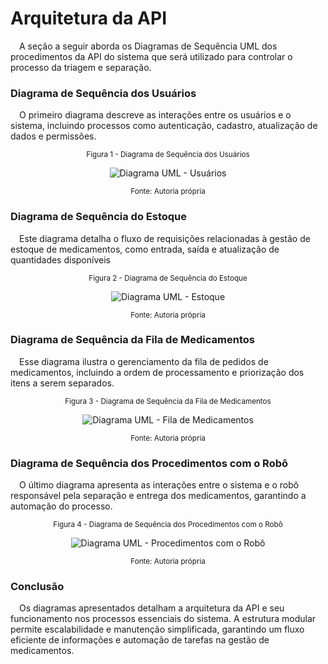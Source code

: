 # Arquitetura da API
&emsp;A seção a seguir aborda os Diagramas de Sequência UML dos procedimentos da API do sistema que será utilizado para controlar o processo da triagem e separação.

### Diagrama de Sequência dos Usuários
&emsp;O primeiro diagrama descreve as interações entre os usuários e o sistema, incluindo processos como autenticação, cadastro, atualização de dados e permissões.

<div align="center" width="100%">

<sub>Figura 1 - Diagrama de Sequência dos Usuários</sub>

![Diagrama UML - Usuários](/img/diagramas-uml/usuarios.svg)

<sup>Fonte: Autoria própria </sup>

</div>

### Diagrama de Sequência do Estoque
&emsp;Este diagrama detalha o fluxo de requisições relacionadas à gestão de estoque de medicamentos, como entrada, saída e atualização de quantidades disponíveis

<div align="center" width="100%">

<sub>Figura 2 - Diagrama de Sequência do Estoque</sub>

![Diagrama UML - Estoque](/img/diagramas-uml/estoque.svg)

<sup>Fonte: Autoria própria </sup>

</div>

### Diagrama de Sequência da Fila de Medicamentos
&emsp;Esse diagrama ilustra o gerenciamento da fila de pedidos de medicamentos, incluindo a ordem de processamento e priorização dos itens a serem separados.

<div align="center" width="100%">

<sub>Figura 3 - Diagrama de Sequência da Fila de Medicamentos</sub>

![Diagrama UML - Fila de Medicamentos](/img/diagramas-uml/fila.svg)

<sup>Fonte: Autoria própria </sup>

</div>

### Diagrama de Sequência dos Procedimentos com o Robô
&emsp;O último diagrama apresenta as interações entre o sistema e o robô responsável pela separação e entrega dos medicamentos, garantindo a automação do processo.

<div align="center" width="100%">

<sub>Figura 4 - Diagrama de Sequência dos Procedimentos com o Robô</sub>

![Diagrama UML - Procedimentos com o Robô](/img/diagramas-uml/robo.svg)

<sup>Fonte: Autoria própria </sup>

</div>

### Conclusão
&emsp;Os diagramas apresentados detalham a arquitetura da API e seu funcionamento nos processos essenciais do sistema. A estrutura modular permite escalabilidade e manutenção simplificada, garantindo um fluxo eficiente de informações e automação de tarefas na gestão de medicamentos.